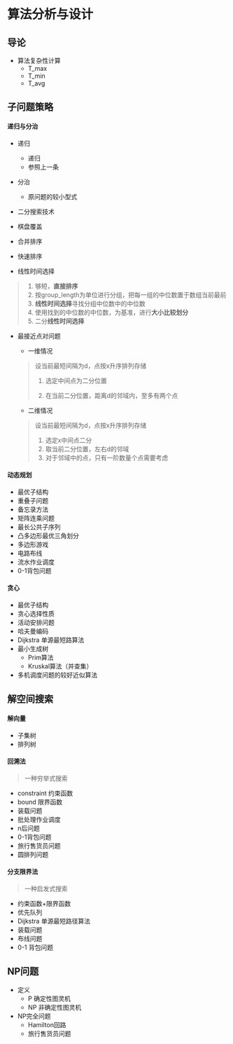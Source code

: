 # 算法分析与设计

## 导论

- 算法复杂性计算
  - T_max
  - T_min
  - T_avg

## 子问题策略

#### 递归与分治

- 递归
  - 递归
  - 参照上一条
- 分治
  - 原问题的较小型式

- 二分搜索技术
- 棋盘覆盖
- 合并排序
- 快速排序
- 线性时间选择

> 1. 够短，**直接排序**
> 2. 按group_length为单位进行分组，把每一组的中位数置于数组当前最前
> 3. **线性时间选择**寻找分组中位数中的中位数
> 4. 使用找到的中位数的中位数，为基准，进行**大小比较划分**
> 5. 二分**线性时间选择**

- 最接近点对问题

  - 一维情况

  > 设当前最短间隔为d，点按x升序排列存储
  >
  > 1. 选定中间点为二分位置
  >
  > 2. 在当前二分位置，距离d的邻域内，至多有两个点

  - 二维情况

  > 设当前最短间隔为d，点按x升序排列存储
  >
  > 1. 选定x中间点二分
  > 2. 取当前二分位置，左右d的邻域
  > 3. 对于邻域中的点，只有一阶数量个点需要考虑

#### 动态规划

- 最优子结构
- 重叠子问题
- 备忘录方法
- 矩阵连乘问题
- 最长公共子序列
- 凸多边形最优三角划分
- 多边形游戏
- 电路布线
- 流水作业调度
- 0-1背包问题

#### 贪心

- 最优子结构
- 贪心选择性质
- 活动安排问题
- 哈夫曼编码
- Dijkstra 单源最短路算法
- 最小生成树
  - Prim算法
  - Kruskal算法（并查集）
- 多机调度问题的较好近似算法

## 解空间搜索

#### 解向量

- 子集树
- 排列树

#### 回溯法

> 一种穷举式搜索

- constraint 约束函数
- bound 限界函数
- 装载问题
- 批处理作业调度
- n后问题
- 0-1背包问题
- 旅行售货员问题
- 圆排列问题

#### 分支限界法

> 一种启发式搜索

- 约束函数+限界函数
- 优先队列
- Dijkstra 单源最短路径算法
- 装载问题
- 布线问题
- 0-1 背包问题

## NP问题

- 定义
  - P 确定性图灵机
  - NP 非确定性图灵机
- NP完全问题
  - Hamilton回路
  - 旅行售货员问题

